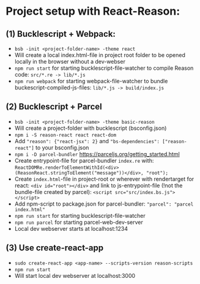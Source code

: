 # Project setup with React-Reason:
## (1) Bucklescript + Webpack:
- `bsb -init <project-folder-name> -theme react`
- Will create a local index.html-file in project root folder to be opened locally in the browser without a dev-webser
- `npm run start` for starting bucklescript-file-watcher to compile Reason code: `src/*.re -> lib/*.js`
- `npm run webpack` for starting webpack-file-watcher  to bundle buckescript-compiled-js-files: `lib/*.js -> build/index.js`

## (2) Bucklescript + Parcel
- `bsb -init <project-folder-name> -theme basic-reason` 
- Will create a project-folder with bucklescript (bsconfig.json)
- `npm i -S reason-react react react-dom`
- Add `"reason": {"react-jsx": 2}` and `"bs-dependencies": ["reason-react"]` to your bsconfig.json
- `npm i -D parcel-bundler` https://parceljs.org/getting_started.html
- Create entrypoint-file for parcel-bundler `index.re` with:
`ReactDOMRe.renderToElementWithId(<div>(ReasonReact.stringToElement("message"))</div>, "root");`
- Create `index.html`-file in project-root or wherever with rendertarget for react: `<div id="root"></div>` and link to js-entrypoint-file (!not the bundle-file created by parcel): `<script src="src/index.bs.js"></script>`
- Add npm-script to package.json for parcel-bundler: `"parcel": "parcel index.html"`
- `npm run start` for starting bucklescript-file-watcher
- `npm run parcel` for starting parcel-web-dev-server
- Local dev webserver starts at localhost:1234

## (3) Use create-react-app
- `sudo create-react-app <app-name> --scripts-version reason-scripts`
- `npm run start`
- Will start local dev webserver at localhost:3000